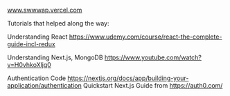 www.swwwap.vercel.com

Tutorials that helped along the way:

Understanding React
https://www.udemy.com/course/react-the-complete-guide-incl-redux

Understanding Next.js, MongoDB
https://www.youtube.com/watch?v=H0vhkoXljq0

Authentication Code
https://nextjs.org/docs/app/building-your-application/authentication
Quickstart Next.js Guide from https://auth0.com/
